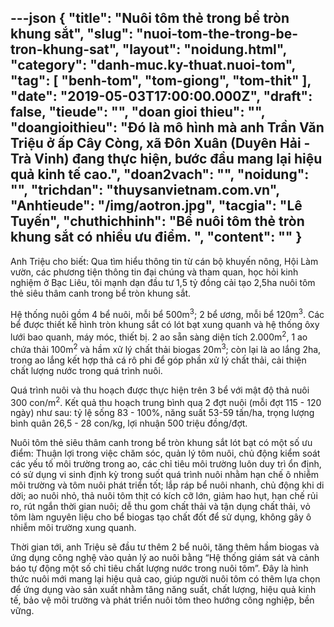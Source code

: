 ---json
{
    "title": "Nuôi tôm thẻ trong bể tròn khung sắt",
    "slug": "nuoi-tom-the-trong-be-tron-khung-sat",
    "layout": "noidung.html",
    "category": "danh-muc.ky-thuat.nuoi-tom",
    "tag": [
        "benh-tom",
        "tom-giong",
        "tom-thit"
    ],
    "date": "2019-05-03T17:00:00.000Z",
    "draft": false,
    "tieude": "",
    "doan gioi thieu": "",
    "doangioithieu": "Đó là mô hình mà anh Trần Văn Triệu ở ấp Cây Còng, xã Đôn Xuân (Duyên Hải - Trà Vinh) đang thực hiện, bước đầu mang lại hiệu quả kinh tế cao.",
    "doan2vach": "",
    "noidung": "",
    "trichdan": "thuysanvietnam.com.vn",
    "Anhtieude": "/img/aotron.jpg",
    "tacgia": "Lê Tuyến",
    "chuthichhinh": "Bể nuôi tôm thẻ tròn khung sắt có nhiều ưu điểm. ",
    "__content__": ""
}
---
<p>Anh Triệu cho biết: Qua t&igrave;m hiểu th&ocirc;ng tin từ c&aacute;n bộ khuyến n&ocirc;ng, Hội L&agrave;m vườn, c&aacute;c phương tiện th&ocirc;ng tin đại ch&uacute;ng v&agrave; tham quan, học hỏi kinh nghiệm ở Bạc Li&ecirc;u, t&ocirc;i mạnh dạn đầu tư 1,5 tỷ đồng cải tạo 2,5ha nu&ocirc;i t&ocirc;m thẻ si&ecirc;u th&acirc;m canh trong bể tr&ograve;n khung sắt.</p>

<p>Hệ thống nu&ocirc;i gồm 4 bể nu&ocirc;i, mỗi bể 500m<sup>3</sup>; 2 bể ương, mỗi bể 120m<sup>3</sup>. C&aacute;c bể được thiết kế h&igrave;nh tr&ograve;n khung sắt c&oacute; l&oacute;t bạt xung quanh v&agrave; hệ thống &ocirc;xy lưới bao quanh, m&aacute;y m&oacute;c, thiết bị. 2 ao sẵn s&agrave;ng diện t&iacute;ch 2.000m<sup>2</sup>, 1 ao chứa thải 100m<sup>2</sup>&nbsp;v&agrave; hầm xử l&yacute; chất thải biogas 20m<sup>3</sup>; c&ograve;n lại l&agrave; ao lắng 2ha, trong ao lắng kết hợp thả c&aacute; r&ocirc; phi để g&oacute;p phần xử l&yacute; chất thải, cải thiện chất lượng nước trong qu&aacute; tr&igrave;nh nu&ocirc;i.</p>

<p>Qu&aacute; tr&igrave;nh nu&ocirc;i v&agrave; thu hoạch được thực hiện tr&ecirc;n 3 bể với mật độ thả nu&ocirc;i 300 con/m<sup>2</sup>. Kết quả thu hoạch trung b&igrave;nh qua 2 đợt nu&ocirc;i (mỗi đợt 115 - 120 ng&agrave;y) như sau: tỷ lệ sống 83 - 100%, năng suất 53-59 tấn/ha, trọng lượng b&igrave;nh qu&acirc;n 26,5 - 28 con/kg, lợi nhuận 500 triệu đồng/đợt.</p>

<p>Nu&ocirc;i t&ocirc;m thẻ si&ecirc;u th&acirc;m canh trong bể tr&ograve;n khung sắt l&oacute;t bạt c&oacute; một số ưu điểm: Thuận lợi trong việc chăm s&oacute;c, quản l&yacute; t&ocirc;m nu&ocirc;i, chủ động kiểm so&aacute;t c&aacute;c yếu tố m&ocirc;i trường trong ao, c&aacute;c chỉ ti&ecirc;u m&ocirc;i trường lu&ocirc;n duy tr&igrave; ổn định, c&oacute; sử dụng vi sinh định kỳ trong suốt qu&aacute; tr&igrave;nh nu&ocirc;i nhằm hạn chế &ocirc; nhiễm m&ocirc;i trường v&agrave; t&ocirc;m nu&ocirc;i ph&aacute;t triển tốt; lắp r&aacute;p bể nu&ocirc;i nhanh, chủ động khi di dời; ao nu&ocirc;i nhỏ, thả nu&ocirc;i t&ocirc;m thịt c&oacute; k&iacute;ch cỡ lớn, giảm hao hụt, hạn chế rủi ro, r&uacute;t ngắn thời gian nu&ocirc;i; dễ thu gom chất thải v&agrave; tận dụng chất thải, vỏ t&ocirc;m l&agrave;m nguy&ecirc;n liệu cho bể biogas tạo chất đốt để sử dụng, kh&ocirc;ng g&acirc;y &ocirc; nhiễm m&ocirc;i trường xung quanh.</p>

<p>Thời gian tới, anh Triệu sẽ đầu tư th&ecirc;m 2 bể nu&ocirc;i, tăng th&ecirc;m hầm biogas v&agrave; ứng dụng c&ocirc;ng nghệ v&agrave;o quản l&yacute; ao nu&ocirc;i bằng &ldquo;Hệ thống gi&aacute;m s&aacute;t v&agrave; cảnh b&aacute;o tự động một số chỉ ti&ecirc;u chất lượng nước trong nu&ocirc;i t&ocirc;m&rdquo;. Đ&acirc;y l&agrave; h&igrave;nh thức nu&ocirc;i mới mang lại hiệu quả cao, gi&uacute;p người nu&ocirc;i t&ocirc;m c&oacute; th&ecirc;m lựa chọn để ứng dụng v&agrave;o sản xuất nhằm tăng năng suất, chất lượng, hiệu quả kinh tế, bảo vệ m&ocirc;i trường v&agrave; ph&aacute;t triển&nbsp;nu&ocirc;i t&ocirc;m theo hướng c&ocirc;ng nghiệp, bền vững.</p>
